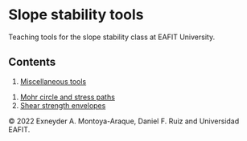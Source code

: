 # Slope stability tools

Teaching tools for the slope stability class at EAFIT University.

## Contents

1. [Miscellaneous tools](./notebooks/slope_stability_tools.ipynb)
<!-- 1. [Mohr circle and stress paths](./notebooks/mohr_circles_and_stress_paths.ipynb) -->
1. [Mohr circle and stress paths](./notebooks/mohr_circles_and_stress_paths_simplified.ipynb)
1. [Shear strength envelopes](./notebooks/strength_envelopes.ipynb)

© 2022 Exneyder A. Montoya-Araque, Daniel F. Ruiz and Universidad EAFIT.
